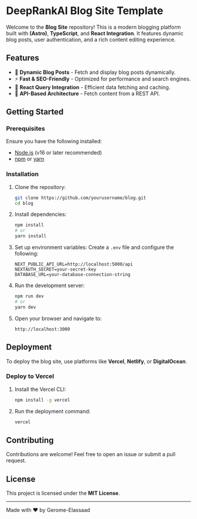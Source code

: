 # DeepRankAI Blog Site Template

Welcome to the **Blog Site** repository! This is a modern blogging platform built with **(Astro)**, **TypeScript**, and **React Integration**. It features dynamic blog posts, user authentication, and a rich content editing experience.

## Features

- 📝 **Dynamic Blog Posts** - Fetch and display blog posts dynamically.
- ⚡ **Fast & SEO-Friendly** - Optimized for performance and search engines.
- 🔄 **React Query Integration** - Efficient data fetching and caching.
- 🚀 **API-Based Architecture** - Fetch content from a REST API.

## Getting Started

### Prerequisites
Ensure you have the following installed:

- [Node.js](https://nodejs.org/) (v16 or later recommended)
- [npm](https://www.npmjs.com/) or [yarn](https://yarnpkg.com/)

### Installation

1. Clone the repository:
   ```sh
   git clone https://github.com/yourusername/blog.git
   cd blog
   ```

2. Install dependencies:
   ```sh
   npm install  
   # or
   yarn install
   ```

3. Set up environment variables:
   Create a `.env` file and configure the following:
   ```env
   NEXT_PUBLIC_API_URL=http://localhost:5000/api
   NEXTAUTH_SECRET=your-secret-key
   DATABASE_URL=your-database-connection-string
   ```

4. Run the development server:
   ```sh
   npm run dev  
   # or
   yarn dev
   ```

5. Open your browser and navigate to:
   ```
   http://localhost:3000
   ```

## Deployment

To deploy the blog site, use platforms like **Vercel**, **Netlify**, or **DigitalOcean**.

### Deploy to Vercel

1. Install the Vercel CLI:
   ```sh
   npm install -g vercel
   ```
2. Run the deployment command:
   ```sh
   vercel
   ```

## Contributing

Contributions are welcome! Feel free to open an issue or submit a pull request.

## License

This project is licensed under the **MIT License**.

---

Made with ❤️ by Gerome-Elassaad

